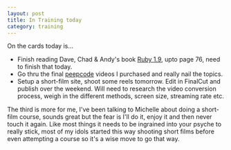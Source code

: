 ```yaml
---
layout: post
title: In Training today
category: training
---
```


On the cards today is...

* Finish reading Dave, Chad & Andy's book [Ruby 1.9](http://www.pragprog.com/titles/ruby3/programming-ruby-1-9), upto page 76, need to finish that today.
* Go thru the final [peepcode](http://peepcode.com/) videos I purchased and really nail the topics.
* Setup a short-film site, shoot some reels tomorrow.  Edit in FinalCut and publish over the weekend.  Will need to research the video conversion process, weigh in the different methods, screen size, streaming rate etc.

The third is more for me, I've been talking to Michelle about doing a short-film course, sounds great but the fear is I'll do it, enjoy it and then never touch it again.  Like most things it needs to be ingrained into your psyche to really stick, most of my idols started this way shooting short films before even attempting a course so it's a wise move to go that way.
